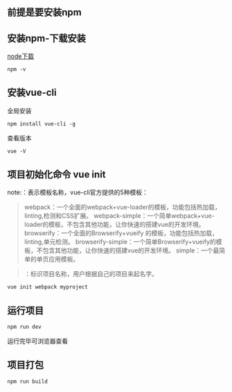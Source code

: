 ## 前提是要安装npm

## 安装npm-下载安装
[node下载]( http://nodejs.cn/download/)
```xml
npm -v
```

## 安装vue-cli
全局安装
```xml
npm install vue-cli -g
```
查看版本
```xml
vue -V
```
## 项目初始化命令 vue init <template-name> <project-name>

note:<template-name>：表示模板名称，vue-cli官方提供的5种模板：
>webpack：一个全面的webpack+vue-loader的模板，功能包括热加载，linting,检测和CSS扩展。
webpack-simple：一个简单webpack+vue-loader的模板，不包含其他功能，让你快速的搭建vue的开发环境。
browserify：一个全面的Browserify+vueify 的模板，功能包括热加载，linting,单元检测。
browserify-simple：一个简单Browserify+vueify的模板，不包含其他功能，让你快速的搭建vue的开发环境。
simple：一个最简单的单页应用模板。
     
><project-name>：标识项目名称，用户根据自己的项目来起名字。

```xml
vue init webpack myproject
```

## 运行项目
```xml
npm run dev
```
运行完毕可浏览器查看

## 项目打包
```xml
npm run build
```

